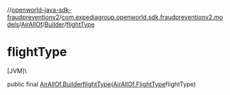 //[openworld-java-sdk-fraudpreventionv2](../../../../index.md)/[com.expediagroup.openworld.sdk.fraudpreventionv2.models](../../index.md)/[AirAllOf](../index.md)/[Builder](index.md)/[flightType](flight-type.md)

# flightType

[JVM]\

public final [AirAllOf.Builder](index.md)[flightType](flight-type.md)([AirAllOf.FlightType](../-flight-type/index.md)flightType)
